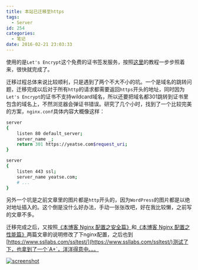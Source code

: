 ```yaml
---
title: 本站已迁移至https
tags:
  - Server
id: 254
categories:
  - 笔记
date: 2016-02-21 23:03:33
---
```


使用的是`Let's Encrypt`这个免费的证书签发服务，按照[这里](https://imququ.com/post/letsencrypt-certificate.html)的教程一步步照着来，很快就完成了。

迁移过程总体来说比较顺利，只是遇到了两个不大不小的坑。一个是域名的跳转问题，迁移完成以后对于所有`http`的请求都需要返回`https`开头的地址，同时因为`Let's Encrypt`的证书不支持wildcard域名，所以还要把域名都301跳转到证书里包含的域名上，不然浏览器会弹证书错误。研究了几个小时，找到了一个比较完美的方案，`nginx.conf`具体内容大概像这样：

```bash
server
{
    listen 80 default_server;
    server_name _;
    return 301 https://yeatse.com$request_uri;
}

server
{
    listen 443 ssl;
    server_name yeatse.com;
    # ...
}
```

另外一个坑是之前文章里的图片都是`http`开头的，因为`WordPress`的图片都是以绝对地址插入的。这个倒是没什么好办法，手动一张张改吧，好在我比较懒，之前写的文章不多。

迁移完成之后，又按照[《本博客 Nginx 配置之安全篇》](https://imququ.com/post/my-nginx-conf-for-security.html)和[《本博客 Nginx 配置之性能篇》](https://imququ.com/post/my-nginx-conf-for-wpo.html)两篇文章的说明修改了下nginx配置，之后也到[https://www.ssllabs.com/ssltest/](https://www.ssllabs.com/ssltest/)测试了下，也拿到了一个`A+`，洋洋得意中。。。

[![screenshot](/images/2016/02/捕获-640x386.png)](/images/2016/02/捕获.png)
